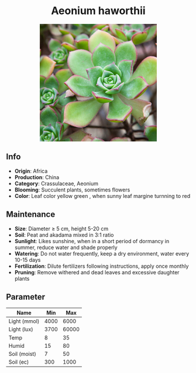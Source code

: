 <h1 align='center'>Aeonium haworthii</h1>
<p align="center">
    <img 
        align='center'
        width='320'
        src="../images/aeonium haworthii.png" 
        alt='Aeonium haworthii' />
</p>

## Info

 - **Origin**: Africa
 - **Production**: China
 - **Category**: Crassulaceae, Aeonium
 - **Blooming**: Succulent plants, sometimes flowers
 - **Color**: Leaf color yellow green , when sunny leaf margine turnning to red

## Maintenance

 - **Size**: Diameter ≥ 5 cm, height 5-20 cm
 - **Soil**: Peat and akadama mixed in 3:1 ratio
 - **Sunlight**: Likes sunshine, when in a short period of dormancy in summer, reduce water and shade properly
 - **Watering**: Do not water frequently, keep a dry environment, water every 10-15 days
 - **Fertilization**: Dilute fertilizers following instructions, apply once monthly
 - **Pruning**: Remove withered and dead leaves and excessive daughter plants

## Parameter

| Name         | Min  | Max   |
|--------------|------|-------|
| Light (mmol) | 4000 | 6000  |
| Light (lux)  | 3700 | 60000 |
| Temp         | 8    | 35    |
| Humid        | 15   | 80    |
| Soil (moist) | 7   | 50    |
| Soil (ec)    | 300  | 1000  |